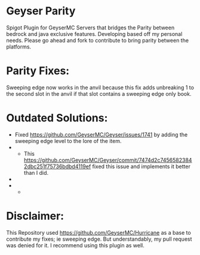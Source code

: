 # Geyser Parity
Spigot Plugin for GeyserMC Servers that bridges the Parity between bedrock and java exclusive features.
Developing based off my personal needs. Please go ahead and fork to contribute to bring parity between the platforms.


# Parity Fixes:
Sweeping edge now works in the anvil because this fix adds unbreaking 1 to the second slot in the anvil if that slot contains a sweeping edge only book.


# Outdated Solutions:
- Fixed https://github.com/GeyserMC/Geyser/issues/1741 by adding the sweeping edge level to the lore of the item. 
- - This https://github.com/GeyserMC/Geyser/commit/7474d2c74565823842dbc251f75736bdbd4119ef fixed this issue and implements it better than I did.
-
- -

# Disclaimer: 
This Repository used https://github.com/GeyserMC/Hurricane as a base to contribute my fixes; ie sweeping edge. But understandably, my pull request was denied for it. I recommend using this plugin as well.
